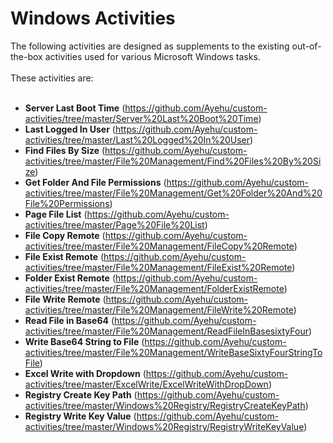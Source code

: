 <h1>Windows Activities</h1>
The following activities are designed as supplements to the existing out-of-the-box activities used for various Microsoft Windows tasks.
<br><br>
These activities are:
<br><br>
<ul>
<li><b>Server Last Boot Time</b> (<a href="https://github.com/Ayehu/custom-activities/tree/master/Server%20Last%20Boot%20Time">https://github.com/Ayehu/custom-activities/tree/master/Server%20Last%20Boot%20Time</a>)</li>
<li><b>Last Logged In User</b> (<a href="https://github.com/Ayehu/custom-activities/tree/master/Last%20Logged%20In%20User">https://github.com/Ayehu/custom-activities/tree/master/Last%20Logged%20In%20User</a>)</li>
<li><b>Find Files By Size</b> (<a href="https://github.com/Ayehu/custom-activities/tree/master/File%20Management/Find%20Files%20By%20Size">https://github.com/Ayehu/custom-activities/tree/master/File%20Management/Find%20Files%20By%20Size</a>)</li>
<li><b>Get Folder And File Permissions</b> (<a href="https://github.com/Ayehu/custom-activities/tree/master/File%20Management/Get%20Folder%20And%20File%20Permissions">https://github.com/Ayehu/custom-activities/tree/master/File%20Management/Get%20Folder%20And%20File%20Permissions</a>)</li>
<li><b>Page File List</b> (<a href="https://github.com/Ayehu/custom-activities/tree/master/Page%20File%20List">https://github.com/Ayehu/custom-activities/tree/master/Page%20File%20List</a>)</li>
<li><b>File Copy Remote</b> (<a href="https://github.com/Ayehu/custom-activities/tree/master/File%20Management/FileCopy%20Remote">https://github.com/Ayehu/custom-activities/tree/master/File%20Management/FileCopy%20Remote</a>)</li>
<li><b>File Exist Remote</b> (<a href="https://github.com/Ayehu/custom-activities/tree/master/File%20Management/FileExist%20Remote">https://github.com/Ayehu/custom-activities/tree/master/File%20Management/FileExist%20Remote</a>)</li>
  <li><b>Folder Exist Remote</b> (<a href="https://github.com/Ayehu/custom-activities/tree/master/File%20Management/FolderExistRemote">https://github.com/Ayehu/custom-activities/tree/master/File%20Management/FolderExistRemote</a>)</li>
<li><b>File Write Remote</b> (<a href="https://github.com/Ayehu/custom-activities/tree/master/File%20Management/FileWrite%20Remote">https://github.com/Ayehu/custom-activities/tree/master/File%20Management/FileWrite%20Remote</a>)</li>
<li><b>Read File in Base64</b> (<a href="https://github.com/Ayehu/custom-activities/tree/master/File%20Management/ReadFileInBasesixtyFour">https://github.com/Ayehu/custom-activities/tree/master/File%20Management/ReadFileInBasesixtyFour</a>)</li>
<li><b>Write Base64 String to File</b> (<a href="https://github.com/Ayehu/custom-activities/tree/master/File%20Management/WriteBaseSixtyFourStringToFile">https://github.com/Ayehu/custom-activities/tree/master/File%20Management/WriteBaseSixtyFourStringToFile</a>)</li>
<li><b>Excel Write with Dropdown</b> (<a href="https://github.com/Ayehu/custom-activities/tree/master/ExcelWrite/ExcelWriteWithDropDown">https://github.com/Ayehu/custom-activities/tree/master/ExcelWrite/ExcelWriteWithDropDown</a>)</li>
<li><b>Registry Create Key Path</b> (<a href="https://github.com/Ayehu/custom-activities/tree/master/Windows%20Registry/RegistryCreateKeyPath">https://github.com/Ayehu/custom-activities/tree/master/Windows%20Registry/RegistryCreateKeyPath</a>)</li>
<li><b>Registry Write Key Value</b> (<a href="https://github.com/Ayehu/custom-activities/tree/master/Windows%20Registry/RegistryWriteKeyValue">https://github.com/Ayehu/custom-activities/tree/master/Windows%20Registry/RegistryWriteKeyValue</a>)</li>
</ul>
